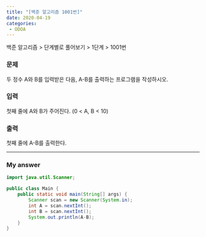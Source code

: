 ```yaml
---
title: "[백준 알고리즘 1001번]"
date: 2020-04-19
categories: 
 - ODOA
---
```

백준 알고리즘 > 단계별로 풀어보기 > 1단계 > 1001번
  
**<h3>문제</h3>**
두 정수 A와 B를 입력받은 다음, A-B를 출력하는 프로그램을 작성하시오.

**<h3>입력</h3>**
첫째 줄에 A와 B가 주어진다. (0 < A, B < 10)

**<h3>출력</h3>**
첫째 줄에 A-B를 출력한다.

---

**<h3>My answer</h3>**


```java
import java.util.Scanner;

public class Main {
	public static void main(String[] args) {
		Scanner scan = new Scanner(System.in);
		int A = scan.nextInt();
		int B = scan.nextInt();
	    System.out.println(A-B);
	}
}
```



